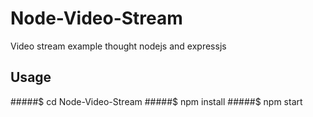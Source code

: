 # Node-Video-Stream
Video stream example thought nodejs and expressjs
## Usage

#####$ cd Node-Video-Stream
#####$ npm install
#####$ npm start
